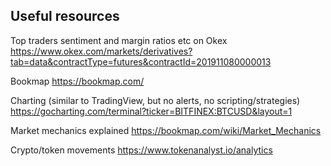 ## Useful resources
Top traders sentiment and margin ratios etc on Okex
https://www.okex.com/markets/derivatives?tab=data&contractType=futures&contractId=201911080000013

Bookmap
https://bookmap.com/

Charting (similar to TradingView, but no alerts, no scripting/strategies)
https://gocharting.com/terminal?ticker=BITFINEX:BTCUSD&layout=1

Market mechanics explained
https://bookmap.com/wiki/Market_Mechanics

Crypto/token movements
https://www.tokenanalyst.io/analytics
